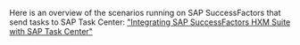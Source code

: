 Here is an overview of the scenarios running on SAP SuccessFactors that send tasks to SAP Task Center: ["Integrating SAP SuccessFactors HXM Suite with SAP Task Center"](https://help.sap.com/docs/SAP_SUCCESSFACTORS_PLATFORM/568480cc877d4337992a2cd9792fbfed/cbb89cf9d70e4dafb005338f5ab93c3c.html)
